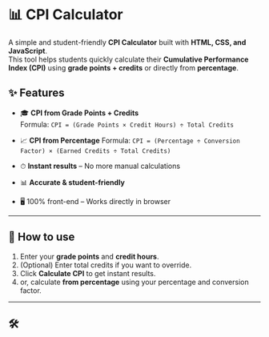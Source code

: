 # 📊 CPI Calculator

A simple and student-friendly **CPI Calculator** built with **HTML, CSS, and JavaScript**.  
This tool helps students quickly calculate their **Cumulative Performance Index (CPI)** using **grade points + credits** or directly from **percentage**.

## ✨ Features
- 🎓 **CPI from Grade Points + Credits**  
  Formula: `CPI = (Grade Points × Credit Hours) ÷ Total Credits`

- 📈 **CPI from Percentage**
  Formula: `CPI = (Percentage ÷ Conversion Factor) × (Earned Credits ÷ Total Credits)`

- ⏱ **Instant results** – No more manual calculations
- 📊 **Accurate & student-friendly** 
- 🖥️ 100% front-end – Works directly in browser

---

## 🚀 How to use

1. Enter your **grade points** and **credit hours**.
2. (Optional) Enter total credits if you want to override.
3. Click **Calculate CPI** to get instant results.
4. or, calculate **from percentage** using your percentage and conversion factor.

---
## 🛠️ 
